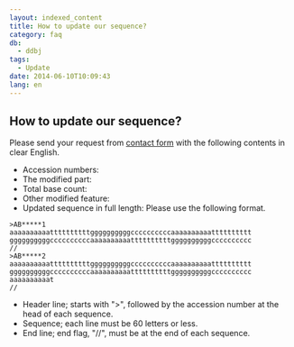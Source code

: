 ```yaml
---
layout: indexed_content
title: How to update our sequence?
category: faq
db:
  - ddbj
tags: 
  - Update
date: 2014-06-10T10:09:43
lang: en
---
```


## How to update our sequence?

<p>Please send your request from <a href="/contact-ddbj-e.html#to-ddbj">contact form</a> with the following contents in clear English.</p>
<ul>
  <li>Accession numbers:</li>
  <li>The modified part:</li>
  <li>Total base count:</li>
  <li>Other modified feature:</li>
  <li>Updated sequence in full length: Please use the following format.</li>
</ul>
<pre class="code"><code>&gt;AB*****1<br>aaaaaaaaaattttttttttggggggggggccccccccccaaaaaaaaaatttttttttt<br>ggggggggggccccccccccaaaaaaaaaattttttttttggggggggggcccccccccc<br>//<br>&gt;AB*****2<br>aaaaaaaaaattttttttttggggggggggccccccccccaaaaaaaaaatttttttttt<br>ggggggggggccccccccccaaaaaaaaaattttttttttggggggggggcccccccccc<br>aaaaaaaaaat<br>//</code></pre>
<ul>
  <li>Header line; starts with "&gt;", followed by the accession number at the head of each sequence. </li>
  <li>Sequence; each line must be 60 letters or less. </li>
  <li>End line; end flag, "//", must be at the end of each sequence. </li>
</ul>